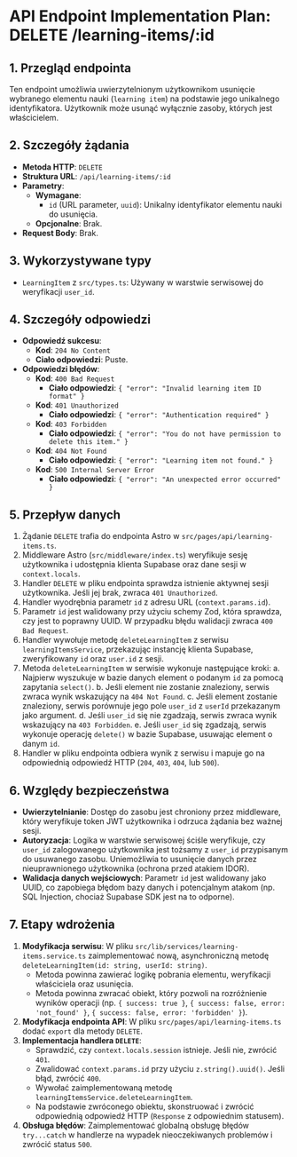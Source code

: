# API Endpoint Implementation Plan: DELETE /learning-items/:id

## 1. Przegląd endpointa

Ten endpoint umożliwia uwierzytelnionym użytkownikom usunięcie wybranego elementu nauki (`learning item`) na podstawie jego unikalnego identyfikatora. Użytkownik może usunąć wyłącznie zasoby, których jest właścicielem.

## 2. Szczegóły żądania

- **Metoda HTTP**: `DELETE`
- **Struktura URL**: `/api/learning-items/:id`
- **Parametry**:
  - **Wymagane**:
    - `id` (URL parameter, `uuid`): Unikalny identyfikator elementu nauki do usunięcia.
  - **Opcjonalne**: Brak.
- **Request Body**: Brak.

## 3. Wykorzystywane typy

- `LearningItem` z `src/types.ts`: Używany w warstwie serwisowej do weryfikacji `user_id`.

## 4. Szczegóły odpowiedzi

- **Odpowiedź sukcesu**:
  - **Kod**: `204 No Content`
  - **Ciało odpowiedzi**: Puste.
- **Odpowiedzi błędów**:
  - **Kod**: `400 Bad Request`
    - **Ciało odpowiedzi**: `{ "error": "Invalid learning item ID format" }`
  - **Kod**: `401 Unauthorized`
    - **Ciało odpowiedzi**: `{ "error": "Authentication required" }`
  - **Kod**: `403 Forbidden`
    - **Ciało odpowiedzi**: `{ "error": "You do not have permission to delete this item." }`
  - **Kod**: `404 Not Found`
    - **Ciało odpowiedzi**: `{ "error": "Learning item not found." }`
  - **Kod**: `500 Internal Server Error`
    - **Ciało odpowiedzi**: `{ "error": "An unexpected error occurred" }`

## 5. Przepływ danych

1.  Żądanie `DELETE` trafia do endpointa Astro w `src/pages/api/learning-items.ts`.
2.  Middleware Astro (`src/middleware/index.ts`) weryfikuje sesję użytkownika i udostępnia klienta Supabase oraz dane sesji w `context.locals`.
3.  Handler `DELETE` w pliku endpointa sprawdza istnienie aktywnej sesji użytkownika. Jeśli jej brak, zwraca `401 Unauthorized`.
4.  Handler wyodrębnia parametr `id` z adresu URL (`context.params.id`).
5.  Parametr `id` jest walidowany przy użyciu schemy Zod, która sprawdza, czy jest to poprawny UUID. W przypadku błędu walidacji zwraca `400 Bad Request`.
6.  Handler wywołuje metodę `deleteLearningItem` z serwisu `learningItemsService`, przekazując instancję klienta Supabase, zweryfikowany `id` oraz `user.id` z sesji.
7.  Metoda `deleteLearningItem` w serwisie wykonuje następujące kroki:
    a. Najpierw wyszukuje w bazie danych element o podanym `id` za pomocą zapytania `select()`.
    b. Jeśli element nie zostanie znaleziony, serwis zwraca wynik wskazujący na `404 Not Found`.
    c. Jeśli element zostanie znaleziony, serwis porównuje jego pole `user_id` z `userId` przekazanym jako argument.
    d. Jeśli `user_id` się nie zgadzają, serwis zwraca wynik wskazujący na `403 Forbidden`.
    e. Jeśli `user_id` się zgadzają, serwis wykonuje operację `delete()` w bazie Supabase, usuwając element o danym `id`.
8.  Handler w pliku endpointa odbiera wynik z serwisu i mapuje go na odpowiednią odpowiedź HTTP (`204`, `403`, `404`, lub `500`).

## 6. Względy bezpieczeństwa

- **Uwierzytelnianie**: Dostęp do zasobu jest chroniony przez middleware, który weryfikuje token JWT użytkownika i odrzuca żądania bez ważnej sesji.
- **Autoryzacja**: Logika w warstwie serwisowej ściśle weryfikuje, czy `user_id` zalogowanego użytkownika jest tożsamy z `user_id` przypisanym do usuwanego zasobu. Uniemożliwia to usunięcie danych przez nieuprawnionego użytkownika (ochrona przed atakiem IDOR).
- **Walidacja danych wejściowych**: Parametr `id` jest walidowany jako UUID, co zapobiega błędom bazy danych i potencjalnym atakom (np. SQL Injection, chociaż Supabase SDK jest na to odporne).

## 7. Etapy wdrożenia

1.  **Modyfikacja serwisu**: W pliku `src/lib/services/learning-items.service.ts` zaimplementować nową, asynchroniczną metodę `deleteLearningItem(id: string, userId: string)`.
    - Metoda powinna zawierać logikę pobrania elementu, weryfikacji właściciela oraz usunięcia.
    - Metoda powinna zwracać obiekt, który pozwoli na rozróżnienie wyników operacji (np. `{ success: true }`, `{ success: false, error: 'not_found' }`, `{ success: false, error: 'forbidden' }`).
2.  **Modyfikacja endpointa API**: W pliku `src/pages/api/learning-items.ts` dodać `export` dla metody `DELETE`.
3.  **Implementacja handlera `DELETE`**:
    - Sprawdzić, czy `context.locals.session` istnieje. Jeśli nie, zwrócić `401`.
    - Zwalidować `context.params.id` przy użyciu `z.string().uuid()`. Jeśli błąd, zwrócić `400`.
    - Wywołać zaimplementowaną metodę `learningItemsService.deleteLearningItem`.
    - Na podstawie zwróconego obiektu, skonstruować i zwrócić odpowiednią odpowiedź HTTP (`Response` z odpowiednim statusem).
4.  **Obsługa błędów**: Zaimplementować globalną obsługę błędów `try...catch` w handlerze na wypadek nieoczekiwanych problemów i zwrócić status `500`.
